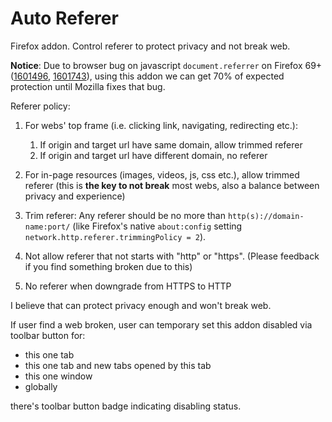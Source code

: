 # Auto Referer

Firefox addon. Control referer to protect privacy and not break web.


**Notice**: Due to browser bug on javascript `document.referrer` on Firefox 69+ ([1601496](https://bugzilla.mozilla.org/show_bug.cgi?id=1601496), [1601743](https://bugzilla.mozilla.org/show_bug.cgi?id=1601743)), using this addon we can get 70% of expected protection until Mozilla fixes that bug.

Referer policy:

1. For webs' top frame (i.e. clicking link, navigating, redirecting etc.):
   
   1. If origin and target url have same domain, allow trimmed referer
   2. If origin and target url have different domain, no referer

2. For in-page resources (images, videos, js, css etc.), allow trimmed referer (this is **the key to not break** most webs, also a balance between privacy and experience)

3. Trim referer: Any referer should be no more than `http(s)://domain-name:port/` (like Firefox's native `about:config` setting `network.http.referer.trimmingPolicy = 2`).

4. Not allow referer that not starts with "http" or "https". (Please feedback if you find something broken due to this)

5. No referer when downgrade from HTTPS to HTTP

I believe that can protect privacy enough and won't break web.

If user find a web broken, user can temporary set this addon disabled via toolbar button for:

- this one tab
- this one tab and new tabs opened by this tab
- this one window
- globally

there's toolbar button badge indicating disabling status.
